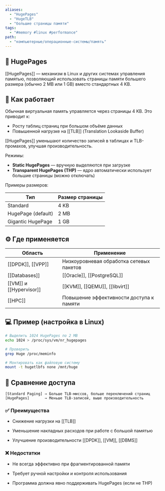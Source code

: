 ```yaml
---
aliases:
  - "HugePages"
  - "HugeTLB"
  - "большие страницы памяти"
tags:
  - "#memory #linux #performance"
path:
  - "компьютерные/операционные-системы/память"
---
```


## 📌 HugePages  
[[HugePages]] — механизм в Linux и других системах управления памятью, позволяющий использовать страницы памяти большего размера (обычно 2 MB или 1 GB) вместо стандартных 4 KB.

## 🧠 Как работает  
Обычная виртуальная память управляется через страницы 4 KB. Это приводит к:

- Росту таблиц страниц при большом объёме данных  
- Повышенной нагрузке на [[TLB]] (Translation Lookaside Buffer)

[[HugePages]] уменьшают количество записей в таблицах и TLB-промахов, улучшая производительность.

Режимы:

- **Static HugePages** — вручную выделяются при загрузке  
- **Transparent HugePages (THP)** — ядро автоматически использует большие страницы (можно отключать)

Примеры размеров:

| Тип                  | Размер страницы |
|----------------------|------------------|
| Standard             | 4 KB             |
| HugePage (default)   | 2 MB             |
| Gigantic HugePage    | 1 GB             |

## ⚙️ Где применяется

| Область                  | Применение                                  |
|---------------------------|----------------------------------------------|
| [[DPDK]], [[VPP]]         | Низкоуровневая обработка сетевых пакетов    |
| [[Databases]]             | [[Oracle]], [[PostgreSQL]]                  |
| [[VM]] и [[Hypervisor]]   | [[KVM]], [[QEMU]], [[libvirt]]              |
| [[HPC]]                   | Повышение эффективности доступа к памяти     |

## 💻 Пример (настройка в Linux)

```bash
# Выделить 1024 HugePages по 2 MB
echo 1024 > /proc/sys/vm/nr_hugepages

# Проверить
grep Huge /proc/meminfo

# Монтировать как файловую систему
mount -t hugetlbfs none /mnt/huge
````

## 📐 Сравнение доступа

```
[Standard Paging] → Больше TLB-миссов, больше переключений страниц
[HugePages]       → Меньше TLB-записей, выше производительность
```

### ✅ Преимущества

- Снижение нагрузки на [[TLB]]
    
- Уменьшение накладных расходов при работе с большой памятью
    
- Улучшение производительности [[DPDK]], [[VM]], [[DBMS]]
    

### ❌ Недостатки

- Не всегда эффективно при фрагментированной памяти
    
- Требует ручной настройки и контроля использования
    
- Программа должна явно поддерживать HugePages (если не THP)